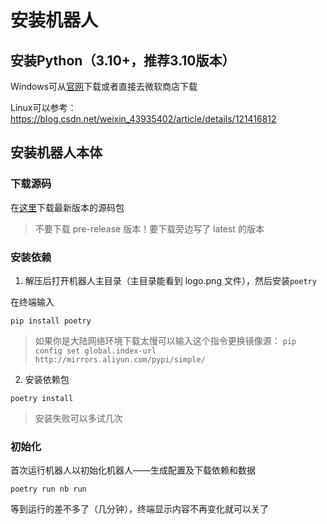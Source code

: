 # 安装机器人

## 安装Python（3.10+，推荐3.10版本）

Windows可从[官网](https://www.python.org/downloads/windows/)下载或者直接去微软商店下载

Linux可以参考：https://blog.csdn.net/weixin_43935402/article/details/121416812

## 安装机器人本体

###  下载源码

在[这里](https://github.com/itsevin/sister_bot/releases/latest)下载最新版本的源码包

> 不要下载 pre-release 版本！要下载旁边写了 latest 的版本

### 安装依赖

1. 解压后打开机器人主目录（主目录能看到 logo.png 文件），然后安装`poetry`

在终端输入

```
pip install poetry
```

> 如果你是大陆网络环境下载太慢可以输入这个指令更换镜像源：
> `pip config set global.index-url http://mirrors.aliyun.com/pypi/simple/`

2. 安装依赖包

```
poetry install
```

> 安装失败可以多试几次

### 初始化

首次运行机器人以初始化机器人——生成配置及下载依赖和数据

```
poetry run nb run
```

等到运行的差不多了（几分钟），终端显示内容不再变化就可以关了
